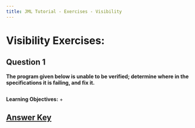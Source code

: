 ```yaml
---
title: JML Tutorial - Exercises - Visibility
---
```

# Visibility Exercises:
## **Question 1**
**The program given below is unable to be verified; determine where in the specifications it is failing, and fix it.**
```Java

```

**Learning Objectives:**
+

## **[Answer Key](WellDefinedExKey.md)**

